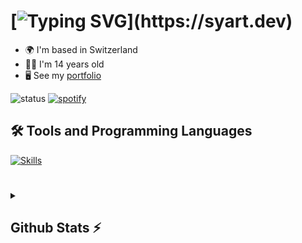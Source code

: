
# [![Typing SVG](https://readme-typing-svg.herokuapp.com?font=Fira+Code&weight=600&size=30&pause=1000&color=F7F7F7&random=false&width=435&lines=+Hello!;I+am+Syart!)](https://syart.dev)



* 🌍  I'm based in Switzerland
* 👨‍💻  I'm 14 years old
* 🖥️  See my [portfolio](http://syart.vercel.app)

![status](https://nocache.advaith.workers.dev?url=https://img.shields.io/endpoint?url=https://dev.discordprofiles.me/api/badge/status/456483912420556800?simple=true)
[![spotify](https://nocache.advaith.workers.dev?url=https://img.shields.io/endpoint?url=https://dev.discordprofiles.me/api/badge/spotify/456483912420556800)](https://dev.discordprofiles.me/openspotify/456483912420556800)


<h2>🛠️ Tools and Programming Languages</h2>
<a href="https://syart.vercel.app">
    <img src="https://skillicons.dev/icons?i=windows,vscode,pycharm,python,js,nodejs,react,html,css,github,git," alt="Skills">
</a>

#

<details>
  <summary><h2>Github Stats ⚡</h2></summary>
  <a href="#">
    <img src="https://github-readme-stats.vercel.app/api?username=syartzahiri&theme=blueberry&count_private=true&hide_border=true&line_height=20" alt="Github Stats">
  </a>
  <a href="#">
    <img src="https://github-readme-stats.vercel.app/api/top-langs/?username=syartzahiri&layout=compact&theme=blueberry&count_private=true&hide_border=true" alt="Top Languages">
  </a>
</details>


